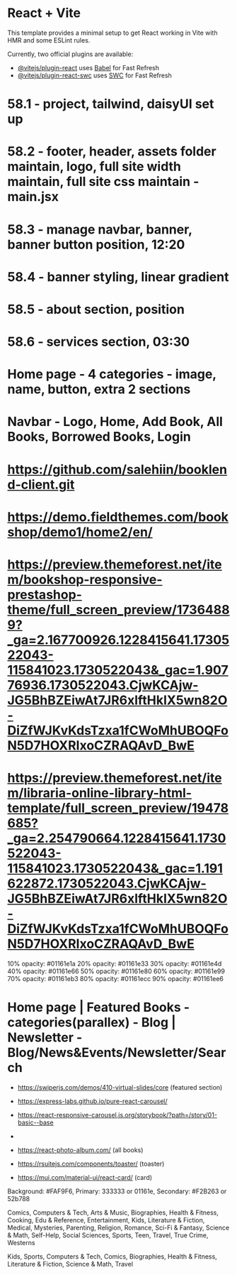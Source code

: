 # React + Vite

This template provides a minimal setup to get React working in Vite with HMR and some ESLint rules.

Currently, two official plugins are available:

- [@vitejs/plugin-react](https://github.com/vitejs/vite-plugin-react/blob/main/packages/plugin-react/README.md) uses [Babel](https://babeljs.io/) for Fast Refresh
- [@vitejs/plugin-react-swc](https://github.com/vitejs/vite-plugin-react-swc) uses [SWC](https://swc.rs/) for Fast Refresh

# 58.1 - project, tailwind, daisyUI set up
# 58.2 - footer, header, assets folder maintain, logo, full site width maintain, full site css maintain - main.jsx
# 58.3 - manage navbar, banner, banner button position, 12:20
# 58.4 - banner styling, linear gradient 
# 58.5 - about section, position
# 58.6 - services section, 03:30

# Home page - 4 categories - image, name, button, extra 2 sections
# Navbar - Logo, Home, Add Book, All Books, Borrowed Books, Login




# https://github.com/salehiin/booklend-client.git


# https://demo.fieldthemes.com/bookshop/demo1/home2/en/
# https://preview.themeforest.net/item/bookshop-responsive-prestashop-theme/full_screen_preview/17364889?_ga=2.167700926.1228415641.1730522043-115841023.1730522043&_gac=1.90776936.1730522043.CjwKCAjw-JG5BhBZEiwAt7JR6xlftHkIX5wn82O-DiZfWJKvKdsTzxa1fCWoMhUBOQFoN5D7HOXRIxoCZRAQAvD_BwE
# https://preview.themeforest.net/item/libraria-online-library-html-template/full_screen_preview/19478685?_ga=2.254790664.1228415641.1730522043-115841023.1730522043&_gac=1.191622872.1730522043.CjwKCAjw-JG5BhBZEiwAt7JR6xlftHkIX5wn82O-DiZfWJKvKdsTzxa1fCWoMhUBOQFoN5D7HOXRIxoCZRAQAvD_BwE


10% opacity: #01161e1a
20% opacity: #01161e33
30% opacity: #01161e4d
40% opacity: #01161e66
50% opacity: #01161e80
60% opacity: #01161e99
70% opacity: #01161eb3
80% opacity: #01161ecc
90% opacity: #01161ee6

# Home page | Featured Books - categories(parallex) - Blog | Newsletter - Blog/News&Events/Newsletter/Search

- https://swiperjs.com/demos/410-virtual-slides/core (featured section)
- https://express-labs.github.io/pure-react-carousel/
- https://react-responsive-carousel.js.org/storybook/?path=/story/01-basic--base
- 


- https://react-photo-album.com/ (all books)

- https://rsuitejs.com/components/toaster/ (toaster)

- https://mui.com/material-ui/react-card/ (card)

Background: #FAF9F6, Primary: 333333 or 01161e, Secondary: #F2B263 or 52b788



Comics, Computers & Tech, Arts & Music, Biographies, Health & Fitness, Cooking, Edu & Reference, Entertainment, Kids, Literature & Fiction, Medical, Mysteries, Parenting, Religion, Romance, Sci-Fi & Fantasy, Science & Math, Self-Help, Social Sciences, Sports, Teen, Travel, True Crime, Westerns

Kids, Sports, Computers & Tech, Comics, Biographies, Health & Fitness, Literature & Fiction, Science & Math, Travel


